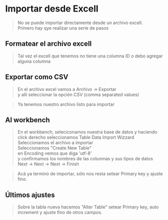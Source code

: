 # Importar desde Excell

> No se puede importar directamente desde un archivo excell.  
> Primero hay qye realizar una serie de pasos

## Formatear el archivo excell

> Tal vez el excell que tenemos no tiene una columna ID 
> o debo agregar alguna columna  

## Exportar como CSV

> En el archivo excel vamos a Archivo -> Exportar  
> y allí seleccionar la opción CSV (comma separated values)  

> Ya tenemos nuestro archivo listo para importar

## Al workbench

> En el workbench, seleciconamos nuestra base de datos y haciendo click derecho seleccionamos Table Data Import Wizzard  
> Seleccionamos el archivo a importar  
> Seleccionamos "Create New Table"  
> en Encoding vemos que diga 'utf-8'  
> y confirmamos los nombres de las columnas y sus tipos de datos  
> Next -> Next -> Next -> Finish  

> Acá ya terminó de importar, sólo nos resta setear Primary key y ajuste fino.

## Últimos ajustes

> Sobre la tabla nueva hacemos "Alter Table"
> setear Primary key, auto increment  y ajuste fino de otros campos.  

